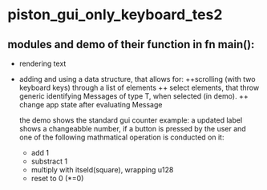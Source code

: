 # piston_gui_only_keyboard_tes2
## modules and demo of their function in fn main():
+ rendering text
+ adding and using a data structure, that allows for:
++scrolling (with two keyboard keys) through a list of elements
++ select elements, that throw generic identifying Messages of type T, when selected (in demo).
++ change app state after evaluating Message <T>
  
  the demo shows the standard gui counter example: a updated label shows a changeabble number, if a button is pressed by the user and one of the following mathmatical operation is conducted on it:
  + add 1
  + substract 1
  + multiply with itseld(square), wrapping u128
  + reset to 0 (*=0)
